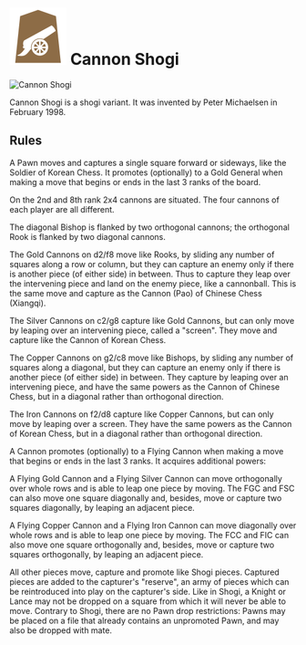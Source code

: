 # ![Cannon Shogi](https://github.com/gbtami/pychess-variants/blob/master/static/icons/CannonShogi.svg) Cannon Shogi

![Cannon Shogi](https://github.com/gbtami/pychess-variants/blob/master/static/images/CannonShogi.png)

Cannon Shogi is a shogi variant. It was invented by Peter Michaelsen in February 1998.

## Rules

A Pawn moves and captures a single square forward or sideways, like the Soldier of Korean Chess. It promotes (optionally) to a Gold General when making a move that begins or ends in the last 3 ranks of the board.

On the 2nd and 8th rank 2x4 cannons are situated. The four cannons of each player are all different.

The diagonal Bishop is flanked by two orthogonal cannons; the orthogonal Rook is flanked by two diagonal cannons.

The Gold Cannons on d2/f8 move like Rooks, by sliding any number of squares along a row or column, but they can capture an enemy only if there is another piece (of either side) in between. Thus to capture they leap over the intervening piece and land on the enemy piece, like a cannonball. This is the same move and capture as the Cannon (Pao) of Chinese Chess (Xiangqi).

The Silver Cannons on c2/g8 capture like Gold Cannons, but can only move by leaping over an intervening piece, called a "screen". They move and capture like the Cannon of Korean Chess.

The Copper Cannons on g2/c8 move like Bishops, by sliding any number of squares along a diagonal, but they can capture an enemy only if there is another piece (of either side) in between. They capture by leaping over an intervening piece, and have the same powers as the Cannon of Chinese Chess, but in a diagonal rather than orthogonal direction.

The Iron Cannons on f2/d8 capture like Copper Cannons, but can only move by leaping over a screen. They have the same powers as the Cannon of Korean Chess, but in a diagonal rather than orthogonal direction.

A Cannon promotes (optionally) to a Flying Cannon when making a move that begins or ends in the last 3 ranks. It acquires additional powers:

A Flying Gold Cannon and a Flying Silver Cannon can move orthogonally over whole rows and is able to leap one piece by moving. The FGC and FSC can also move one square diagonally and, besides, move or capture two squares diagonally, by leaping an adjacent piece.

A Flying Copper Cannon and a Flying Iron Cannon can move diagonally over whole rows and is able to leap one piece by moving. The FCC and FIC can also move one square orthogonally and, besides, move or capture two squares orthogonally, by leaping an adjacent piece.

All other pieces move, capture and promote like Shogi pieces. Captured pieces are added to the capturer's "reserve", an army of pieces which can be reintroduced into play on the capturer's side. Like in Shogi, a Knight or Lance may not be dropped on a square from which it will never be able to move. Contrary to Shogi, there are no Pawn drop restrictions: Pawns may be placed on a file that already contains an unpromoted Pawn, and may also be dropped with mate.

